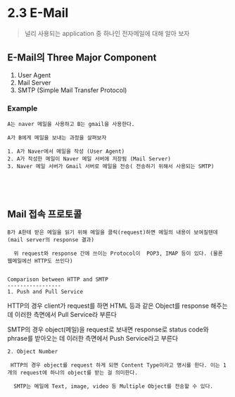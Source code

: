 2.3 E-Mail
=======================
>널리 사용되는 application 중 하나인 전자메일에 대해 알아 보자</br>

## E-Mail의 Three Major Component

1. User Agent
2. Mail Server
3. SMTP (Simple Mail Transfer Protocol)

### Example
```
A는 naver 메일을 사용하고 B는 gmail을 사용한다.

A가 B에게 메일을 보내는 과정을 살펴보자

1. A가 Naver에서 메일을 작성 (User Agent)
2. A가 작성한 메일이 Naver 메일 서버에 저장됨 (Mail Server)
3. Naver 메일 서버가 Gmail 서버로 메일을 전송( 전송하기 위해서 사용되는 SMTP)
```
</br>

</br>Mail 접속 프로토콜
----------------------------

```
B가 A한테 받은 메일을 읽기 위해 메일을 클릭(request)하면 메일의 내용이 보여질텐데 (mail server의 response 결과)

  위 request와 response 간에 쓰이는 Protocol이  POP3, IMAP 등이 있다. (물론 웹메일에선 HTTP도 쓰인다)


Comparison between HTTP and SMTP
-----------------
1. Push and Pull Service
   ```
   HTTP의 경우 client가 request를 하면 HTML 등과 같은 Object를 response 해주는데 이러한 측면에서 Pull Service라 부른다

   SMTP의 경우 object(메일)을 request로 보내면 response로 status code와 phrase를 받아오는 데 이러한 측면에서 Push Service라고 부른다
   ```
2. Object Number
   ```
     HTTP의 경우 object를 request 하게 되면 Content Type이라고 명시를 한다. 이는 1개의 request에 하나의 object를 받는 걸 의미한다.

      SMTP는 메일에 Text, image, video 등 Multiple Object를 전송할 수 있다.

